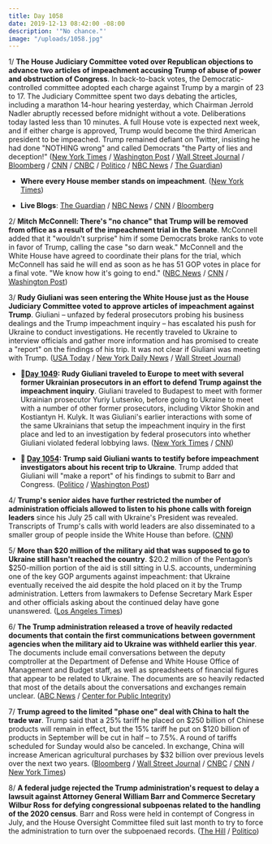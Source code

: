 ```yaml
---
title: Day 1058
date: 2019-12-13 08:42:00 -08:00
description: '"No chance."'
image: "/uploads/1058.jpg"
---
```


1/ **The House Judiciary Committee voted over Republican objections to advance two articles of impeachment accusing Trump of abuse of power and obstruction of Congress**. In back-to-back votes, the Democratic-controlled committee adopted each charge against Trump by a margin of 23 to 17. The Judiciary Committee spent two days debating the articles, including a marathon 14-hour hearing yesterday, which Chairman Jerrold Nadler abruptly recessed before midnight without a vote. Deliberations today lasted less than 10 minutes. A full House vote is expected next week, and if either charge is approved, Trump would become the third American president to be impeached. Trump remained defiant on Twitter, insisting he had done "NOTHING wrong" and called Democrats "the Party of lies and deception!" ([New York Times](https://www.nytimes.com/2019/12/13/us/politics/impeachment-vote.html) / [Washington Post](https://www.washingtonpost.com/politics/trump-impeachment-live-updates-trump-praises-republican-defenders-as-warriors-as-democratic-led-house-panel-prepares-to-vote-to-impeach-him/2019/12/13/d7ed59fc-1d94-11ea-b4c1-fd0d91b60d9e_story.html) / [Wall Street Journal](https://www.wsj.com/articles/house-panel-set-to-vote-on-trump-impeachment-articles-11576248297) / [Bloomberg](https://www.bloomberg.com/news/articles/2019-12-13/trump-impeachment-advances-as-historic-vote-sends-case-to-house) / [CNN](https://www.cnn.com/2019/12/13/politics/house-judiciary-committee-impeachment-vote/index.html) / [CNBC](https://www.cnbc.com/2019/12/13/judiciary-committee-approves-articles-of-impeachment-against-trump.html) / [Politico](https://www.politico.com/news/2019/12/13/house-judiciary-approves-articles-of-impeachment-paving-way-for-floor-vote-084362) / [NBC News](https://www.nbcnews.com/politics/trump-impeachment-inquiry/judiciary-committee-nears-historic-impeachment-vote-against-trump-n1101436) / [The Guardian](https://www.theguardian.com/us-news/2019/dec/13/house-committee-donald-trump-impeachment-vote))

* **Where every House member stands on impeachment**. ([New York Times](https://www.nytimes.com/interactive/2019/12/12/us/politics/trump-impeachment-house-vote-whip-count.html))

* **Live Blogs**: [The Guardian](https://www.theguardian.com/us-news/live/2019/dec/13/trump-news-today-live-impeachment-house-vote-democrats-2020-latest-updates) / [NBC News](https://www.nbcnews.com/politics/trump-impeachment-inquiry/live-blog/impeachment-live-updates-judiciary-debates-articles-impeachment-n1100121) / [CNN](https://www.cnn.com/politics/live-news/impeachment-inquiry-12-13-2019/index.html) / [Bloomberg](https://www.bloomberg.com/news/articles/2019-12-13/judiciary-sets-vote-on-articles-for-friday-impeachment-update)

2/ **Mitch McConnell: There's "no chance" that Trump will be removed from office as a result of the impeachment trial in the Senate**. McConnell added that it "wouldn't surprise" him if some Democrats broke ranks to vote in favor of Trump, calling the case "so darn weak." McConnell and the White House have agreed to coordinate their plans for the trial, which McConnell has said he will end as soon as he has 51 GOP votes in place for a final vote. "We know how it's going to end." ([NBC News](https://www.nbcnews.com/politics/trump-impeachment-inquiry/mcconnell-there-s-no-chance-trump-removed-office-n1101286) / [CNN](https://www.cnn.com/2019/12/12/politics/senate-impeachment-trial-mitch-mcconnell-white-house/index.html) / [Washington Post](https://www.washingtonpost.com/politics/2019/12/13/mcconnell-says-hell-let-trumps-white-house-dictate-trumps-impeachment-trial/))

3/ **Rudy Giuliani was seen entering the White House just as the House Judiciary Committee voted to approve articles of impeachment against Trump**. Giuliani – unfazed by federal prosecutors probing his business dealings and the Trump impeachment inquiry – has escalated his push for Ukraine to conduct investigations. He recently traveled to Ukraine to interview officials and gather more information and has promised to create a "report" on the findings of his trip. It was not clear if Giuliani was meeting with Trump. ([USA Today](https://www.usatoday.com/story/news/politics/2019/12/13/trump-attorney-rudy-giuliani-seen-white-house-amid-impeachment-vote/2636989001/) / [New York Daily News](https://www.nydailynews.com/news/politics/ny-rudy-giuliani-trump-impeachment-ukraine-20191213-tqxkjn5bebetrenh4gdx2exk7y-story.html) / [Wall Street Journal](https://www.wsj.com/articles/just-having-fun-giuliani-doubles-down-on-ukraine-probes-11576233001))

* **📌[Day 1049](https://whatthefuckjusthappenedtoday.com/2019/12/04/day-1049/#4-rudy-giuliani-traveled-to-europe-t): Rudy Giuliani traveled to Europe to meet with several former Ukrainian prosecutors in an effort to defend Trump against the impeachment inquiry**. Giuliani traveled to Budapest to meet with former Ukrainian prosecutor Yuriy Lutsenko, before going to Ukraine to meet with a number of other former prosecutors, including Viktor Shokin and Kostiantyn H. Kulyk. It was Giuliani's earlier interactions with some of the same Ukrainians that setup the impeachment inquiry in the first place and led to an investigation by federal prosecutors into whether Giuliani violated federal lobbying laws. ([New York Times](https://www.nytimes.com/2019/12/04/us/politics/giuliani-europe-impeachment.html) / [CNN](https://www.cnn.com/2019/12/04/politics/rudy-giuliani-ukraine-visit-interviews-documentary/))

* **📌 [Day 1054](https://whatthefuckjusthappenedtoday.com/2019/12/09/day-1054/#trump-said-giuliani-wants-to-testify): Trump said Giuliani wants to testify before impeachment investigators about his recent trip to Ukraine**. Trump added that Giuliani will "make a report" of his findings to submit to Barr and Congress. ([Politico](https://www.politico.com/news/2019/12/07/trump-giuliani-ukraine-trip-077725) / [Washington Post](https://www.washingtonpost.com/politics/trump-giuliani-will-report-to-justice-department-congress-on-his-investigations-in-ukraine/2019/12/07/c8cbabae-192f-11ea-8406-df3c54b3253e_story.html))

4/ **Trump's senior aides have further restricted the number of administration officials allowed to listen to his phone calls with foreign leaders** since his July 25 call with Ukraine's President was revealed. Transcripts of Trump's calls with world leaders are also disseminated to a smaller group of people inside the White House than before. ([CNN](https://www.cnn.com/2019/12/13/politics/white-house-foreign-calls-crackdown-ukraine/index.html))

5/ **More than $20 million of the military aid that was supposed to go to Ukraine still hasn't reached the country**. $20.2 million of the Pentagon’s $250-million portion of the aid is still sitting in U.S. accounts, undermining one of the key GOP arguments against impeachment: that Ukraine eventually received the aid despite the hold placed on it by the Trump administration. Letters from lawmakers to Defense Secretary Mark Esper and other officials asking about the continued delay have gone unanswered. ([Los Angeles Times](https://www.latimes.com/politics/story/2019-12-12/millions-in-military-aid-at-center-of-impeachment-hasnt-reached-ukraine))

6/ **The Trump administration released a trove of heavily redacted documents that contain the first communications between government agencies when the military aid to Ukraine was withheld earlier this year**. The documents include email conversations between the deputy comptroller at the Department of Defense and White House Office of Management and Budget staff, as well as spreadsheets of financial figures that appear to be related to Ukraine. The documents are so heavily redacted that most of the details about the conversations and exchanges remain unclear. ([ABC News](https://abcnews.go.com/Politics/heavily-redacted-communications-withholding-ukraine-aid-released-trump/story?id=67669236) / [Center for Public Integrity](https://publicintegrity.org/national-security/ukraine-documents-dod-omb-foia/))

7/ **Trump agreed to the limited "phase one" deal with China to halt the trade war**. Trump said that a 25% tariff he placed on $250 billion of Chinese products will remain in effect, but the 15% tariff he put on $120 billion of products in September will be cut in half – to 7.5%. A round of tariffs scheduled for Sunday would also be canceled. In exchange, China will increase American agricultural purchases by $32 billion over previous levels over the next two years. ([Bloomberg](https://www.bloomberg.com/news/articles/2019-12-13/china-says-deal-agreed-u-s-to-roll-back-tariffs-in-stages) / [Wall Street Journal](https://www.wsj.com/articles/us-china-confirm-reaching-phase-one-trade-deal-11576234325) / [CNBC](https://www.cnbc.com/2019/12/13/trump-says-25percent-tariffs-will-remain-but-new-china-duties-will-not-take-effect-sunday.html) / [CNN](https://www.cnn.com/2019/12/13/politics/china-trump-trade-deal/index.html) / [New York Times](https://www.nytimes.com/2019/12/13/business/economy/china-trade-deal.html))

8/ **A federal judge rejected the Trump administration's request to delay a lawsuit against Attorney General William Barr and Commerce Secretary Wilbur Ross for defying congressional subpoenas related to the handling of the 2020 census**. Barr and Ross were held in contempt of Congress in July, and the House Oversight Committee filed suit last month to try to force the administration to turn over the subpoenaed records. ([The Hill](https://thehill.com/regulation/court-battles/474476-judge-rejects-doj-effort-to-delay-house-lawsuit-against-barr-ross) / [Politico](https://www.politico.com/news/2019/12/13/donald-trump-census-citizenship-question-084506))